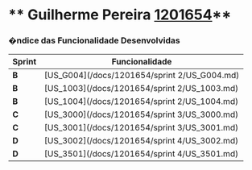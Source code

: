 ** Guilherme Pereira [1201654](/docs/1201654/)** 
===============================


### �ndice das Funcionalidade Desenvolvidas ###


| Sprint | Funcionalidade     |
|--------|--------------------|
| **B**  | [US_G004](/docs/1201654/sprint 2/US_G004.md) |
| **B**  | [US_1003](/docs/1201654/sprint 2/US_1003.md) |
| **B**  | [US_1004](/docs/1201654/sprint 2/US_1004.md) |
| **C**  | [US_3000](/docs/1201654/sprint 3/US_3000.md) |
| **C**  | [US_3001](/docs/1201654/sprint 3/US_3001.md) |
| **D**  | [US_3002](/docs/1201654/sprint 4/US_3002.md) |
| **D**  | [US_3501](/docs/1201654/sprint 4/US_3501.md) |
